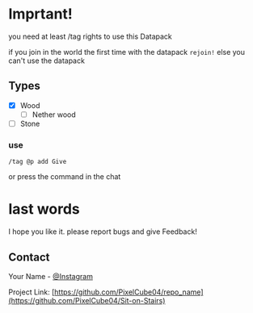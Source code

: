 # Imprtant! 
you need at least /tag rights to use this Datapack

if you join in the world the first time with the datapack
`rejoin!` else you can't use the datapack

## Types
- [X] Wood
  - [ ] Nether wood
- [ ] Stone

### use
```
/tag @p add Give
```
or press the command in the chat

# last words
I hope you like it.
please report bugs and give Feedback!




## Contact

Your Name - [@Instagram](https://instagram.com/PixelCube04)

Project Link: [https://github.com/PixelCube04/repo_name](https://github.com/PixelCube04/Sit-on-Stairs)
